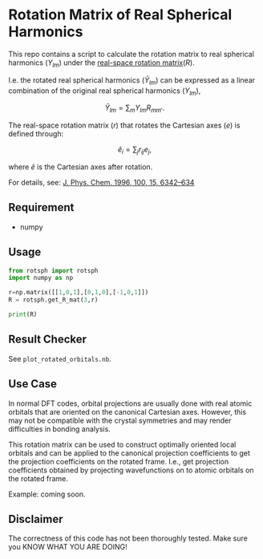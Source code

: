 # Rotation Matrix of Real Spherical Harmonics
This repo contains a script to calculate the rotation matrix to real spherical harmonics ($Y_{lm}$) under the [real-space rotation matrix](https://en.wikipedia.org/wiki/Rotation_matrix)($R$).

I.e. the rotated real spherical harmonics ($\tilde Y_{lm}$) can be expressed as a linear combination of the original real spherical harmonics ($Y_{lm}$),

$$
\tilde Y_{lm} = \sum_{m} Y_{lm} R_{mm'}.
$$

The real-space rotation matrix ($r$) that rotates the Cartesian axes ($e$) is defined through:

$$
\tilde e_{i} = \sum_j r_{ij} e_j,
$$

where $\tilde e$ is the Cartesian axes after rotation.

For details, see: [J. Phys. Chem. 1996, 100, 15, 6342–634](https://pubs.acs.org/doi/10.1021/jp953350u)

## Requirement
- numpy

## Usage

```python
from rotsph import rotsph
import numpy as np

r=np.matrix([[1,0,1],[0,1,0],[-1,0,1]])
R = rotsph.get_R_mat(3,r)

print(R)
```

## Result Checker
See `plot_rotated_orbitals.nb`.

## Use Case
In normal DFT codes, orbital projections are usually done with real atomic orbitals that are oriented on the canonical Cartesian axes. 
However, this may not be compatible with the crystal symmetries and may render difficulties in bonding analysis.

This rotation matrix can be used to construct optimally oriented local orbitals and can be applied to the canonical projection coefficients to get the projection coefficients on the rotated frame. I.e., get projection coefficients obtained by projecting wavefunctions on to atomic orbitals on the rotated frame.

Example: coming soon.

## Disclaimer
The correctness of this code has not been thoroughly tested.
Make sure you KNOW WHAT YOU ARE DOING!
